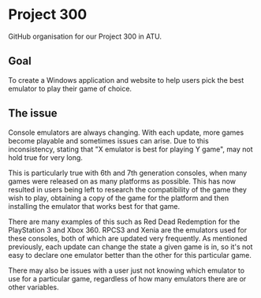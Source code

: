 # Project 300

GitHub organisation for our Project 300 in ATU.

## Goal

To create a Windows application and website to help users pick the best emulator to play their game of choice.

## The issue

Console emulators are always changing. With each update, more games become playable and sometimes issues can arise. Due to this inconsistency, stating that "X emulator is best for playing Y game", may not hold true for very long.

This is particularly true with 6th and 7th generation consoles, when many games were released on as many platforms as possible. This has now resulted in users being left to research the compatibility of the game they wish to play, obtaining a copy of the game for the platform and then installing the emulator that works best for that game.

There are many examples of this such as Red Dead Redemption for the PlayStation 3 and Xbox 360. RPCS3 and Xenia are the emulators used for these consoles, both of which are updated very frequently. As mentioned previously, each update can change the state a given game is in, so it's not easy to declare one emulator better than the other for this particular game.

There may also be issues with a user just not knowing which emulator to use for a particular game, regardless of how many emulators there are or other variables.
